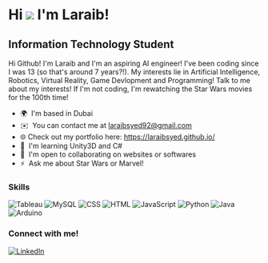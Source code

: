 Hi ![](https://user-images.githubusercontent.com/18350557/176309783-0785949b-9127-417c-8b55-ab5a4333674e.gif) I'm Laraib!
===================================================================================================================================

Information Technology Student
------------------------------

Hi Github! I'm Laraib and I'm an aspiring AI engineer! I've been coding since I was 13 (so that's around 7 years?!). My interests lie in Artificial Intelligence, Robotics, Virtual Reality, Game Devlopment and Programming! Talk to me about my interests! If I'm not coding, I'm rewatching the Star Wars movies for the 100th time!

* 🌍  I'm based in Dubai
* ✉️  You can contact me at [laraibsyed92@gmail.com](mailto:laraibsyed92@gmail.com)
* 🌐  Check out my portfolio here: https://laraibsyed.github.io/
* 🧠  I'm learning Unity3D and C#
* 🤝  I'm open to collaborating on websites or softwares
* ⚡  Ask me about Star Wars or Marvel!

### Skills

![Tableau](https://img.shields.io/badge/Tableau-E97627?style=for-the-badge&logo=Tableau&logoColor=white)
![MySQL](https://img.shields.io/badge/MySQL-005C84?style=for-the-badge&logo=mysql&logoColor=white)
![CSS](https://img.shields.io/badge/CSS3-1572B6?style=for-the-badge&logo=css3&logoColor=white)
![HTML](https://img.shields.io/badge/HTML5-E34F26?style=for-the-badge&logo=html5&logoColor=white)
![JavaScript](https://img.shields.io/badge/JavaScript-323330?style=for-the-badge&logo=javascript&logoColor=F7DF1E)
![Python](https://img.shields.io/badge/Python-FFD43B?style=for-the-badge&logo=python&logoColor=blue)
![Java](https://img.shields.io/badge/java-%23ED8B00.svg?style=for-the-badge&logo=openjdk&logoColor=white)
![Arduino](https://img.shields.io/badge/Arduino-00979D?style=for-the-badge&logo=Arduino&logoColor=white)

### Connect with me!

[![LinkedIn](https://img.shields.io/badge/linkedin-%230077B5.svg?style=for-the-badge&logo=linkedin&logoColor=white)](https://www.linkedin.com/in/laraibsyed)


